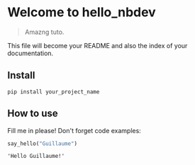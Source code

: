 # Welcome to hello_nbdev
> Amazng tuto.


This file will become your README and also the index of your documentation.

## Install

`pip install your_project_name`

## How to use

Fill me in please! Don't forget code examples:

```python
say_hello("Guillaume")
```




    'Hello Guillaume!'


